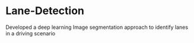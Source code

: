 # Lane-Detection
Developed a deep learning Image segmentation approach to identify lanes in a driving scenario
